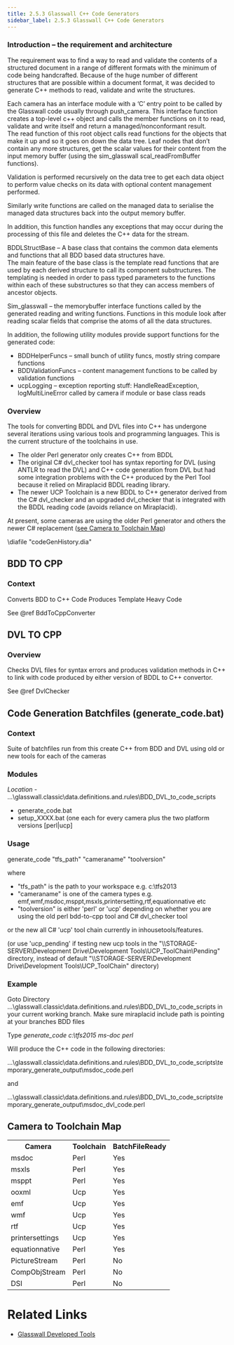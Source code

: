 ```yaml
---
title: 2.5.3 Glasswall C++ Code Generators
sidebar_label: 2.5.3 Glasswall C++ Code Generators
---
```


### Introduction – the requirement and architecture

The requirement was to find a way to read and validate the contents of a structured document  in a range of different formats with the minimum of code being handcrafted.  Because of the huge number of different structures that are possible within a document format, it was decided to generate C++ methods to read, validate and write the structures.

Each camera has an interface module with a ‘C’ entry point to be called by the Glasswall code usually through push_camera.  This interface function creates a top-level c++ object and calls the member functions on it to read, validate and write itself and return a managed/nonconformant result.  
The read function of this root object calls read functions for the objects that make it up and so it goes on down the data tree.  Leaf nodes that don’t contain any more structures, get the scalar values for their content from the input memory buffer (using the sim_glasswall scal_readFromBuffer functions).

Validation is performed recursively on the data tree to get each data object to perform value checks on its data with optional content management performed.

Similarly write functions are called on the managed data to serialise the managed data structures back into the output memory buffer.

In addition, this function handles any exceptions that may occur during the processing of this file and deletes the C++ data for the stream.

BDDLStructBase – A base class that contains the common data elements and functions that all BDD based data structures have.  
The main feature of the base class is the template read functions that are used by each derived structure to call its component substructures.  The templating is needed in order to pass typed parameters to the functions within each of these substructures so that they can access members of ancestor objects.

Sim_glasswall – the memorybuffer interface functions called by the generated reading and writing functions.  Functions in this module look after reading scalar fields that comprise the atoms of all the data structures.

In addition, the following utility modules provide support functions for the generated code:

* BDDHelperFuncs – small bunch of utility funcs, mostly string compare functions 
* BDDValidationFuncs – content management functions to be called by validation functions
* ucpLogging – exception reporting stuff: HandleReadException, logMultiLineError called by camera if module or base class reads




### Overview 
The tools for converting BDDL and DVL files into C++ has undergone several iterations using various tools and programming languages.
This is the current structure of the toolchains in use.

* The older Perl generator only creates C++ from BDDL
* The original C# dvl_checker tool has syntax reporting for DVL (using ANTLR to read the DVL) and C++ code generation from DVL but had some integration problems with the C++ produced by the Perl Tool because it relied on Miraplacid BDDL reading library. 
* The newer UCP Toolchain is a new BDDL to C++ generator derived from the C# dvl_checker and an upgraded dvl_checker that is integrated with the BDDL reading code (avoids reliance on Miraplacid).   
 
 
At present, some cameras are using the older Perl generator and others the newer C# replacement ([see Camera to Toolchain Map](#camera-to-toolchain-map))


\diafile "codeGenHistory.dia"


## BDD TO CPP

### Context

Converts BDD to C++ Code Produces Template Heavy Code

See  @ref BddToCppConverter




## DVL TO CPP

###  Overview 

Checks DVL files for syntax errors and produces validation methods in C++ to link with code produced by either version of BDDL to C++ convertor.

See @ref DvlChecker



## Code Generation Batchfiles (generate_code.bat) 

### Context
Suite of batchfiles run from this create C++ from BDD and DVL using old or new tools for each of the cameras


###  Modules

*Location* - ...\\glasswall.classic\\data.definitions.and.rules\\BDD_DVL_to_code_scripts

* generate_code.bat
* setup_XXXX.bat (one each for every camera plus the two platform versions [perl|ucp]



###  Usage
generate_code  "tfs_path" "cameraname" "toolversion"

where

* "tfs_path" is the path to your workspace e.g.  c:\\tfs2013
* "cameraname" is one of the camera types e.g. emf,wmf,msdoc,msppt,msxls,printersetting,rtf,equationnative   etc
* "toolversion" is either 'perl' or 'ucp' depending on whether you are using the old perl bdd-to-cpp tool and C# dvl_checker tool

or the new all C# 'ucp' tool chain currently in inhousetools/features.

(or use 'ucp_pending' if testing new ucp tools in the "\\\\STORAGE-SERVER\\Development Drive\\Development Tools\\UCP_ToolChain\\Pending" directory,
instead of default "\\\\STORAGE-SERVER\\Development Drive\\Development Tools\\UCP_ToolChain" directory)

### Example

Goto Directory ...\\glasswall.classic\\data.definitions.and.rules\\BDD_DVL_to_code_scripts in your current working branch.
Make sure miraplacid include path is pointing at your branches BDD files

Type *generate_code  c:\\tfs2015 ms-doc perl*

Will produce the C++ code in the following directories:

 ...\\glasswall.classic\\data.definitions.and.rules\\BDD_DVL_to_code_scripts\\temporary_generate_output\\msdoc_code.perl

and

 ...\\glasswall.classic\\data.definitions.and.rules\\BDD_DVL_to_code_scripts\\temporary_generate_output\\msdoc_dvl_code.perl



<a name="camera-to-toolchain-map"></a>
## Camera to Toolchain Map

<table>
<tr><th> Camera </th><th> Toolchain </th><th> BatchFileReady </th></tr>
<tr><td> msdoc </td><td> Perl </td><td> Yes </td></tr>
<tr><td> msxls </td><td> Perl </td><td> Yes </td></tr>
<tr><td> msppt </td><td> Perl </td><td> Yes </td></tr>
<tr><td> ooxml </td><td> Ucp </td><td> Yes </td></tr>
<tr><td> emf </td><td> Ucp </td><td> Yes </td></tr>
<tr><td> wmf </td><td> Ucp </td><td> Yes </td></tr>
<tr><td> rtf </td><td> Ucp </td><td> Yes </td></tr>
<tr><td> printersettings </td><td> Ucp </td><td> Yes </td></tr>
<tr><td> equationnative </td><td> Perl </td><td> Yes </td></tr>
<tr><td> PictureStream </td><td> Perl </td><td> No </td></tr>
<tr><td> CompObjStream </td><td> Perl </td><td> No </td></tr>
<tr><td> DSI </td><td> Perl </td><td> No </td></tr>


</table>

# Related Links
- [Glasswall Developed Tools](../../7-tools/7_5-developer_tools/7_5_2-glasswall_developed_tools.md)








